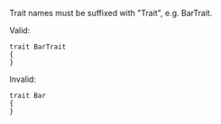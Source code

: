 Trait names must be suffixed with "Trait", e.g. BarTrait.

Valid:
```
trait BarTrait
{
}
```

Invalid:
```
trait Bar
{
}
```
